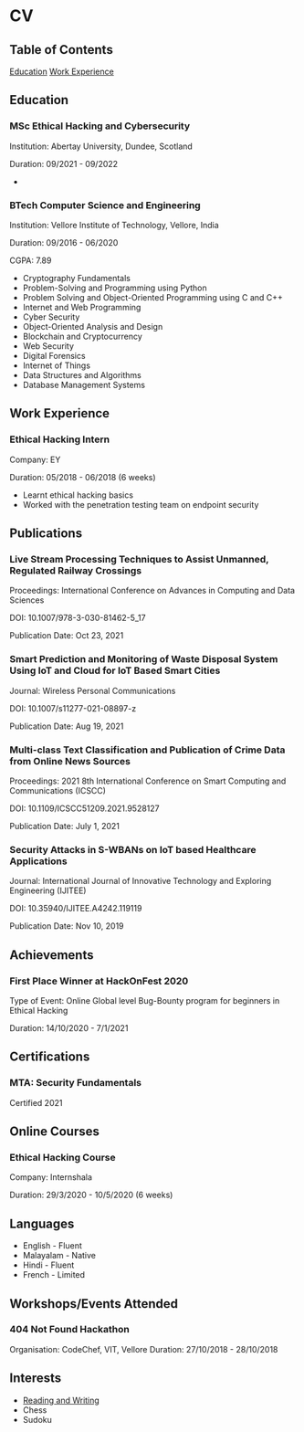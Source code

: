 # CV

## Table of Contents

[Education](https://fresherfries.github.io/CV#Education)
[Work Experience](https://fresherfries.github.io/CV#Work-Experience)

## Education

### MSc Ethical Hacking and Cybersecurity
Institution: Abertay University, Dundee, Scotland

Duration: 09/2021 - 09/2022

- 

### BTech Computer Science and Engineering
Institution: Vellore Institute of Technology, Vellore, India

Duration: 09/2016 - 06/2020

CGPA: 7.89

- Cryptography Fundamentals
- Problem-Solving and Programming using Python
- Problem Solving and Object-Oriented Programming using C and C++
- Internet and Web Programming
- Cyber Security
- Object-Oriented Analysis and Design
- Blockchain and Cryptocurrency
- Web Security
- Digital Forensics
- Internet of Things					
- Data Structures and Algorithms 		
- Database Management Systems

## Work Experience

### Ethical Hacking Intern
Company: EY

Duration: 05/2018 - 06/2018 (6 weeks)

- Learnt ethical hacking basics
- Worked with the penetration testing team on endpoint security


## Publications

### Live Stream Processing Techniques to Assist Unmanned, Regulated Railway Crossings
Proceedings: International Conference on Advances in Computing and Data Sciences

DOI: 10.1007/978-3-030-81462-5_17

Publication Date: Oct 23, 2021


### Smart Prediction and Monitoring of Waste Disposal System Using IoT and Cloud for IoT Based Smart Cities
Journal: Wireless Personal Communications

DOI: 10.1007/s11277-021-08897-z

Publication Date: Aug 19, 2021


### Multi-class Text Classification and Publication of Crime Data from Online News Sources
Proceedings: 2021 8th International Conference on Smart Computing and Communications (ICSCC)

DOI: 10.1109/ICSCC51209.2021.9528127

Publication Date: July 1, 2021


### Security Attacks in S-WBANs on IoT based Healthcare Applications
Journal: International Journal of Innovative Technology and Exploring Engineering (IJITEE)

DOI: 10.35940/IJITEE.A4242.119119

Publication Date: Nov 10, 2019

## Achievements

### First Place Winner at HackOnFest 2020
Type of Event: Online Global level Bug-Bounty program for beginners in Ethical Hacking

Duration: 14/10/2020 - 7/1/2021

## Certifications

### MTA: Security Fundamentals
Certified 2021

## Online Courses

### Ethical Hacking Course
Company: Internshala

Duration: 29/3/2020 - 10/5/2020 (6 weeks)

## Languages

- English - Fluent
- Malayalam - Native
- Hindi - Fluent
- French - Limited

## Workshops/Events Attended

### 404 Not Found Hackathon
Organisation: CodeChef, VIT, Vellore
Duration: 27/10/2018 - 28/10/2018

## Interests

- [Reading and Writing](https://fresherfries.github.io/CV-writing)
- Chess
- Sudoku